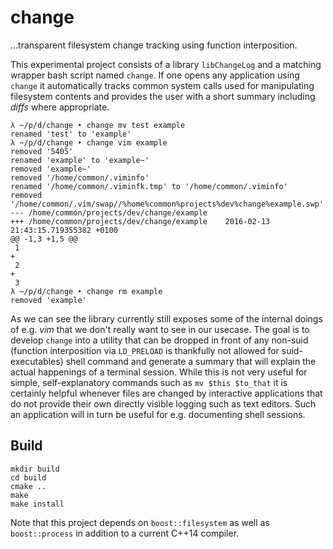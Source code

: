 # change

…transparent filesystem change tracking using function interposition.

This experimental project consists of a library `libChangeLog` and a matching wrapper bash script named `change`. If one opens any application using `change` it automatically tracks common system calls used for manipulating filesystem contents and provides the user with a short summary including _diffs_ where appropriate.

	λ ~/p/d/change ‣ change mv test example
	renamed 'test' to 'example'
	λ ~/p/d/change ‣ change vim example
	removed '5405'
	renamed 'example' to 'example~'
	removed 'example~'
	removed '/home/common/.viminfo'
	renamed '/home/common/.viminfk.tmp' to '/home/common/.viminfo'
	removed '/home/common/.vim/swap//%home%common%projects%dev%change%example.swp'
	--- /home/common/projects/dev/change/example
	+++ /home/common/projects/dev/change/example	2016-02-13 21:43:15.719355382 +0100
	@@ -1,3 +1,5 @@
	 1
	+
	 2
	+
	 3
	λ ~/p/d/change ‣ change rm example
	removed 'example'

As we can see the library currently still exposes some of the internal doings of e.g. _vim_ that we don't really want to see in our usecase. The goal is to develop `change` into a utility that can be dropped in front of any non-suid (function interposition via `LD_PRELOAD` is thankfully not allowed for suid-executables) shell command and generate a summary that will explain the actual happenings of a terminal session. While this is not very useful for simple, self-explanatory commands such as `mv $this $to_that` it is certainly helpful whenever files are changed by interactive applications that do not provide their own directly visible logging such as text editors. Such an application will in turn be useful for e.g. documenting shell sessions.

## Build

	mkdir build
	cd build
	cmake ..
	make
	make install

Note that this project depends on `boost::filesystem` as well as `boost::process` in addition to a current C++14 compiler.
